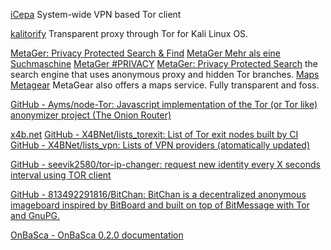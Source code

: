 
[iCepa](https://github.com/iCepa/iCepa)
System-wide VPN based Tor client

[kalitorify](https://github.com/brainfucksec/kalitorify)
Transparent proxy through Tor for Kali Linux OS.

[MetaGer: Privacy Protected Search & Find](https://metager.org/)
[MetaGer Mehr als eine Suchmaschine](http://metager.de/)
[MetaGer #PRIVACY](https://metager.de/en)
[MetaGer: Privacy Protected Search](https://metager3.de/en)
the search engine that uses anonymous proxy and hidden Tor branches.
[Maps Metagear](https://maps.metager.de/)
MetaGear also offers a maps service. Fully transparent and foss.

[GitHub - Ayms/node-Tor: Javascript implementation of the Tor (or Tor like) anonymizer project (The Onion Router)](https://github.com/Ayms/node-Tor)

[x4b.net](https://www.x4b.net)
[GitHub - X4BNet/lists_torexit: List of Tor exit nodes built by CI](https://github.com/X4BNet/lists_torexit)
[GitHub - X4BNet/lists_vpn: Lists of VPN providers (atomatically updated)](https://github.com/X4BNet/lists_vpn)

[GitHub - seevik2580/tor-ip-changer: request new identity every X seconds interval using TOR client](https://github.com/seevik2580/tor-ip-changer)

[GitHub - 813492291816/BitChan: BitChan is a decentralized anonymous imageboard inspired by BitBoard and built on top of BitMessage with Tor and GnuPG.](https://github.com/813492291816/BitChan)

[OnBaSca - OnBaSca 0.2.0 documentation](https://onbasca.readthedocs.io/en/latest)

